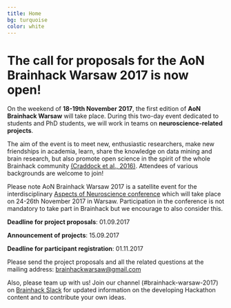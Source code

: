 ```yaml
---
title: Home
bg: turquoise
color: white
---
```

	
# The call for proposals for the AoN Brainhack Warsaw 2017 is now open!


On the weekend of **18-19th November 2017**, the first edition of **AoN Brainhack Warsaw** will take place. During this two-day event dedicated to students and PhD students, we will work in teams on **neuroscience-related projects**. 

The aim of the event is to meet new, enthusiastic researchers, make new friendships in academia, learn, share the knowledge on data mining and brain research, but also promote open science in the spirit of the whole Brainhack community [(Craddock et al., 2016)](https://gigascience.biomedcentral.com/articles/10.1186/s13742-016-0121-x). Attendees  of various backgrounds are welcome to join!

Please note AoN Brainhack Warsaw 2017 is a satellite event for the interdisciplinary  [Aspects of Neuroscience conference](http://neuroaspects.org/)  which will take place on 24-26th November 2017 in Warsaw. 
Participation in the conference is not mandatory to take part in Brainhack but we encourage to also consider this.




**Deadline for project proposals**:                     01.09.2017

**Announcement of projects**:                           15.09.2017

**Deadline for participant registration**:               01.11.2017

Please send the project proposals and all the related questions at the mailing address: [brainhackwarsaw@gmail.com](mailto:brainhackwarsaw@gmail.com)


Also, please team up with us! Join our channel (#brainhack-warsaw-2017) on [Brainhack Slack](https://brainhack-slack-invite.herokuapp.com/) for updated information on the developing Hackathon content and to contribute your own ideas.



